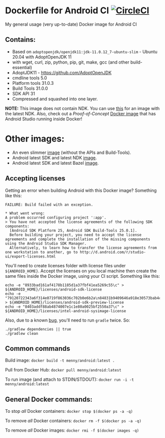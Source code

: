 # Dockerfile for Android CI [![CircleCI](https://circleci.com/gh/menny/docker_android/tree/master.svg?style=svg)](https://circleci.com/gh/menny/docker_android/tree/master)
My general usage (very up-to-date) Docker image for Android CI

## Contains:

* Based on `adoptopenjdk/openjdk11:jdk-11.0.12_7-ubuntu-slim` - Ubuntu 20.04 with AdoptOpenJDK 11
* with wget, curl, zip, python, pip, git, make, gcc (and other build-essential)
* AdoptJDK11 - https://github.com/AdoptOpenJDK
* cmdline tools 5.0
* Platform tools 31.0.3
* Build Tools 31.0.0
* SDK API 31
* Compressed and squashed into one layer.

**NOTE:** This image does not contain NDK. You can use [this](https://github.com/menny/docker_android/tree/master/android_ndk) for an image with the latest NDK. Also, check out a _Proof-of-Concept_ [Docker image](https://github.com/menny/docker_android/tree/master/android_studio) that has Android Studio running inside Docker!

# Other images:

* An even slimmer [image](android_base/) (without the APIs and Build-Tools).
* Android latest SDK and latest NDK [image](android_ndk/).
* Android latest SDK and latest Bazel [image](android_bazel/).

## Accepting licenses
Getting an error when building Android with this Docker image? Something like this:
```
FAILURE: Build failed with an exception.

* What went wrong:
A problem occurred configuring project ':app'.
> You have not accepted the license agreements of the following SDK components:
  [Android SDK Platform 25, Android SDK Build-Tools 25.0.1].
  Before building your project, you need to accept the license agreements and complete the installation of the missing components using the Android Studio SDK Manager.
  Alternatively, to learn how to transfer the license agreements from one workstation to another, go to http://d.android.com/r/studio-ui/export-licenses.html
```
You'll need to create licenses folder with license files under `${ANDROID_HOME}`. Accept the licenses on you local machine
then create the same files inside the Docker image, using your CI script. Something like this:
```
echo -e "8933bad161af4178b1185d1a37fbf41ea5269c55\c" > ${ANDROID_HOME}/licenses/android-sdk-license
echo -e "79120722343a6f314e0719f863036c702b0e6b2a\n84831b9409646a918e30573bab4c9c91346d8abd\c" > ${ANDROID_HOME}/licenses/android-sdk-preview-license
echo -e "8403addf88ab4874007e1c1e80a0025bf2550a37\c" > ${ANDROID_HOME}/licenses/intel-android-sysimage-license
```
Also, due to a known [bug](https://code.google.com/p/android/issues/detail?id=2123090), you'll need to run `gradle` twice. So:
```
./gradlew dependencies || true
./gradlew clean
```    

## Common commands
Build image: `docker build -t menny/android:latest .`

Pull from Docker Hub: `docker pull menny/android:latest`

To run image (and attach to STDIN/STDOUT): `docker run -i -t menny/android:latest`

## General Docker commands:
To stop *all* Docker containers: `docker stop $(docker ps -a -q)`

To remove *all* Docker containers: `docker rm -f $(docker ps -a -q)`

To remove *all* Docker images: `docker rmi -f $(docker images -q)`
